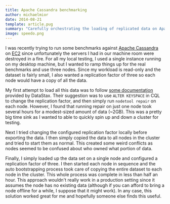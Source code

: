 ```yaml
---
title: Apache Cassandra benchmarking
author: michaelmior
date: 2014-08-21
template: article.pug
summary: "Carefully orchestrating the loading of replicated data on Apache Cassandra can have a significant impact on load times."
image: speedo.png
---
```


I was recently trying to run some benchmarks against [Apache Cassandra](http://cassandra.apache.org/) on [EC2](http://aws.amazon.com/ec2/) since unfortunately the servers I had in our machine room were destroyed in a fire.
For all my local testing, I used a single instance running on my desktop machine, but I wanted to ramp things up for the real benchmarks and use three nodes.
Since my workload is read-only and the dataset is fairly small, I also wanted a replication factor of three so each node would have a copy of all the data.

My first attempt to load all this data was to follow [some documentation](http://www.datastax.com/documentation/cql/3.0/cql/cql_using/update_ks_rf_t.html) provided by DataStax.
Their suggestion was to use `ALTER KEYSPACE` in CQL to change the replication factor, and then simply run `nodetool repair` on each node.
However, I found that running repair on just one node took several hours for a modest-sized amount of data (~2GB).
This was a pretty big time sink as I wanted to able to quickly spin up and down a cluster for testing.

Next I tried changing the configured replication factor locally before exporting the data.
I then simply copied the data to all nodes in the cluster and tried to start them as normal.
This created some weird conflicts as nodes seemed to be confused about who owned what portion of data.

Finally, I simply loaded up the data set on a single node and configured a replication factor of three.
I then started each node in sequence and the auto bootstrapping process took care of copying the entire dataset to each node in the cluster.
This whole process was complete in less than half an hour.
This approach wouldn't really work in a production setting since it assumes the node has no existing data (although if you can afford to bring a node offline for a while, I suppose that it might work).
In any case, this solution worked great for me and hopefully someone else finds this useful.

